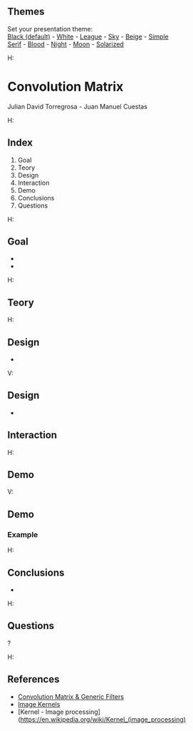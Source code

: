 <section id="themes">
	<h2>Themes</h2>
		<p>
			Set your presentation theme: <br>
			<!-- Hacks to swap themes after the page has loaded. Not flexible and only intended for the reveal.js demo deck. -->
                        <a href="#" onclick="document.getElementById('theme').setAttribute('href','css/theme/black.css'); return false;">Black (default)</a> -
			<a href="#" onclick="document.getElementById('theme').setAttribute('href','css/theme/white.css'); return false;">White</a> -
			<a href="#" onclick="document.getElementById('theme').setAttribute('href','css/theme/league.css'); return false;">League</a> -
			<a href="#" onclick="document.getElementById('theme').setAttribute('href','css/theme/sky.css'); return false;">Sky</a> -
			<a href="#" onclick="document.getElementById('theme').setAttribute('href','css/theme/beige.css'); return false;">Beige</a> -
			<a href="#" onclick="document.getElementById('theme').setAttribute('href','css/theme/simple.css'); return false;">Simple</a> <br>
			<a href="#" onclick="document.getElementById('theme').setAttribute('href','css/theme/serif.css'); return false;">Serif</a> -
			<a href="#" onclick="document.getElementById('theme').setAttribute('href','css/theme/blood.css'); return false;">Blood</a> -
			<a href="#" onclick="document.getElementById('theme').setAttribute('href','css/theme/night.css'); return false;">Night</a> -
			<a href="#" onclick="document.getElementById('theme').setAttribute('href','css/theme/moon.css'); return false;">Moon</a> -
			<a href="#" onclick="document.getElementById('theme').setAttribute('href','css/theme/solarized.css'); return false;">Solarized</a>
		</p>
</section>

H:

# Convolution Matrix

Julian David Torregrosa - Juan Manuel Cuestas

H:

## Index

 1. Goal<!-- .element: class="fragment" data-fragment-index="1"-->
 2. Teory<!-- .element: class="fragment" data-fragment-index="2"-->
 3. Design<!-- .element: class="fragment" data-fragment-index="3"-->
 4. Interaction<!-- .element: class="fragment" data-fragment-index="5"-->
 5. Demo<!-- .element: class="fragment" data-fragment-index="5"-->
 6. Conclusions<!-- .element: class="fragment" data-fragment-index="6"-->
 7. Questions<!-- .element: class="fragment" data-fragment-index="7"-->

H:

## Goal

*
*
H:
## Teory

H:
## Design

*


V:

## Design
*

## Interaction


H:

## Demo

V:

## Demo
### Example



H:

## Conclusions

*

H:

## Questions

?

H:

## References

* [Convolution Matrix & Generic Filters](https://docs.gimp.org/en/plug-in-convmatrix.html)
* [Image Kernels](http://setosa.io/ev/image-kernels/)
* [Kernel - Image processing](https://en.wikipedia.org/wiki/Kernel_(image_processing)
